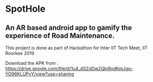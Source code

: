# SpotHole

## An AR based android app to gamify the experience of Road Maintenance.

This project is done as part of Hackathon for Inter IIT Tech Meet, IIT Roorkee 2019

Download the APK from : https://drive.google.com/file/d/1u4_dSZqDw2Qki8ndKmJgp-YG96KLUPvY/view?usp=sharing

